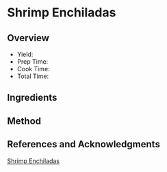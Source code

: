 # Shrimp Enchiladas

## Overview

- Yield:
- Prep Time:
- Cook Time:
- Total Time:

## Ingredients


## Method



## References and Acknowledgments

[Shrimp Enchiladas](http://tideandthyme.com/shrimp-enchiladas/)
